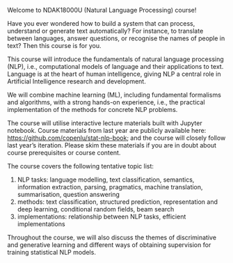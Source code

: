 Welcome to NDAK18000U (Natural Language Processing) course!


Have you ever wondered how to build a system that can process, understand or generate text automatically? For instance, to translate between languages, answer questions, or recognise the names of people in text? Then this course is for you.

This course will introduce the fundamentals of natural language processing (NLP), i.e., computational models of language and their applications to text. Language is at the heart of human intelligence, giving NLP a central role in Artificial Intelligence research and development.

We will combine machine learning (ML), including fundamental formalisms and algorithms, with a strong hands-on experience, i.e., the practical implementation of the methods for concrete NLP problems.

The course will utilise interactive lecture materials built with Jupyter notebook. Course materials from last year are publicly available here: https://github.com/copenlu/stat-nlp-book; and the course will closely follow last year’s iteration. Please skim these materials if you are in doubt about course prerequisites or course content.

 

The course covers the following tentative topic list:

1. NLP tasks: language modelling, text classification, semantics, information extraction, parsing, pragmatics, machine translation, summarisation, question answering
2. methods: text classification, structured prediction, representation and deep learning, conditional random fields, beam search
3. implementations: relationship between NLP tasks, efficient implementations

Throughout the course, we will also discuss the themes of discriminative and generative learning and different ways of obtaining supervision for training statistical NLP models.
